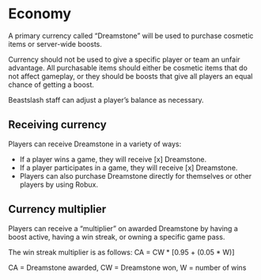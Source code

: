 # Economy
A primary currency called “Dreamstone” will be used to purchase cosmetic items or server-wide boosts. 

Currency should not be used to give a specific player or team an unfair advantage. All purchasable items should either be cosmetic items that do not affect gameplay, or they should be boosts that give all players an equal chance of getting a boost.

Beastslash staff can adjust a player’s balance as necessary.

## Receiving currency
Players can receive Dreamstone in a variety of ways:
* If a player wins a game, they will receive [x] Dreamstone.
* If a player participates in a game, they will receive [x] Dreamstone.
* Players can also purchase Dreamstone directly for themselves or other players by using Robux.

## Currency multiplier
Players can receive a “multiplier” on awarded Dreamstone by having a boost active, having a win streak, or owning a specific game pass. 

The win streak multiplier is as follows: CA = CW * [0.95 + (0.05 * W)]

CA = Dreamstone awarded, CW = Dreamstone won, W = number of wins
